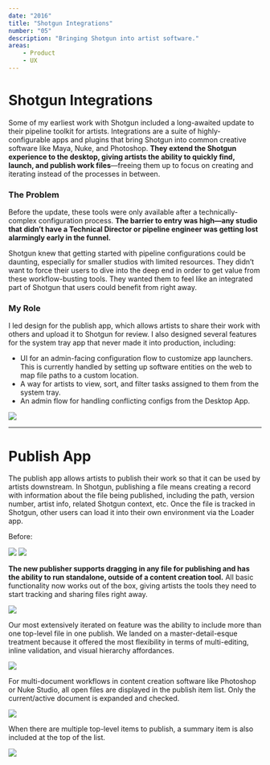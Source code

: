 ```yaml
---
date: "2016"
title: "Shotgun Integrations"
number: "05"
description: "Bringing Shotgun into artist software."
areas:
    - Product
    - UX
---
```


# Shotgun Integrations

Some of my earliest work with Shotgun included a long-awaited update to their pipeline toolkit for artists. Integrations are a suite of highly-configurable apps and plugins that bring Shotgun into common creative software like Maya, Nuke, and Photoshop. **They extend the Shotgun experience to the desktop, giving artists the ability to quickly find, launch, and publish work files**—freeing them up to focus on creating and iterating instead of the processes in between.


### The Problem

Before the update, these tools were only available after a technically-complex configuration process. **The barrier to entry was high—any studio that didn’t have a Technical Director or pipeline engineer was getting lost alarmingly early in the funnel.**

Shotgun knew that getting started with pipeline configurations could be daunting, especially for smaller studios with limited resources. They didn’t want to force their users to dive into the deep end in order to get value from these workflow-busting tools. They wanted them to feel like an integrated part of Shotgun that users could benefit from right away.


### My Role

I led design for the publish app, which allows artists to share their work with others and upload it to Shotgun for review. I also designed several features for the system tray app that never made it into production, including:


- UI for an admin-facing configuration flow to customize app launchers. This is currently handled by setting up software entities on the web to map file paths to a custom location.
- A way for artists to view, sort, and filter tasks assigned to them from the system tray.
- An admin flow for handling conflicting configs from the Desktop App.

![](https://d2mxuefqeaa7sj.cloudfront.net/s_C6B8C222631FC7174CC1B6C223D809CF0F0B11F4F3F529CB31F0C08B2EA23754_1518923401086_Toolkit+Apps.3678816594384c42961ae2e447fa2892.png)

---
# Publish App

The publish app allows artists to publish their work so that it can be used by artists downstream. In Shotgun, publishing a file means creating a record with information about the file being published, including the path, version number, artist info, related Shotgun context, etc. Once the file is tracked in Shotgun, other users can load it into their own environment via the Loader app.

Before:

![](https://d2mxuefqeaa7sj.cloudfront.net/s_C6B8C222631FC7174CC1B6C223D809CF0F0B11F4F3F529CB31F0C08B2EA23754_1518923459065_DraggedImage.0be9425765824854a60a9acdfc827130.png)
![](https://d2mxuefqeaa7sj.cloudfront.net/s_C6B8C222631FC7174CC1B6C223D809CF0F0B11F4F3F529CB31F0C08B2EA23754_1518923472187_DraggedImage.e5e5d33bf1434f8881885ba2ef6b2f66.png)


**The new publisher supports dragging in any file for publishing and has the ability to run standalone, outside of a content creation tool.** All basic functionality now works out of the box, giving artists the tools they need to start tracking and sharing files right away.

![](https://d2mxuefqeaa7sj.cloudfront.net/s_C6B8C222631FC7174CC1B6C223D809CF0F0B11F4F3F529CB31F0C08B2EA23754_1518940285430_file.jpeg)


Our most extensively iterated on feature was the ability to include more than one top-level file in one publish. We landed on a master-detail-esque treatment because it offered the most flexibility in terms of multi-editing, inline validation, and visual hierarchy affordances.

![](https://d2mxuefqeaa7sj.cloudfront.net/s_C6B8C222631FC7174CC1B6C223D809CF0F0B11F4F3F529CB31F0C08B2EA23754_1518923533201_DraggedImage.af2de32f9a664845b121a3dee122fbc0.png)


For multi-document workflows in content creation software like Photoshop or Nuke Studio, all open files are displayed in the publish item list. Only the current/active document is expanded and checked.

![](https://d2mxuefqeaa7sj.cloudfront.net/s_C6B8C222631FC7174CC1B6C223D809CF0F0B11F4F3F529CB31F0C08B2EA23754_1518923569380_multi_doc.b811dc0267b14c23a9f5d00d6fe3a34a.png)


When there are multiple top-level items to publish, a summary item is also included at the top of the list.

![](https://d2mxuefqeaa7sj.cloudfront.net/s_C6B8C222631FC7174CC1B6C223D809CF0F0B11F4F3F529CB31F0C08B2EA23754_1518923590090_summary.ff2e2e1041d14233abfa606539b414a6.png)